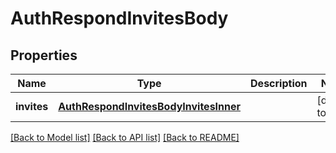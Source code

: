 # AuthRespondInvitesBody

## Properties
Name | Type | Description | Notes
------------ | ------------- | ------------- | -------------
**invites** | [**AuthRespondInvitesBodyInvitesInner**](AuthRespondInvitesBody_invites_inner.md) |  | [default to null]

[[Back to Model list]](../README.md#documentation-for-models) [[Back to API list]](../README.md#documentation-for-api-endpoints) [[Back to README]](../README.md)


